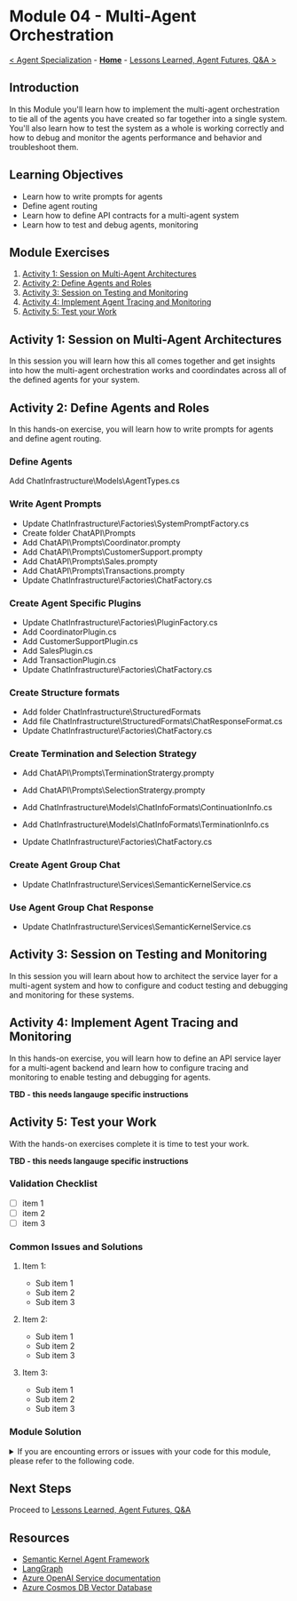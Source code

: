 # Module 04 - Multi-Agent Orchestration

[< Agent Specialization](./Module-03.md) - **[Home](Home.md)** - [Lessons Learned, Agent Futures, Q&A >](./Module-05.md)

## Introduction

In this Module you'll learn how to implement the multi-agent orchestration to tie all of the agents you have created so far together into a single system. You'll also learn how to test the system as a whole is working correctly and how to debug and monitor the agents performance and behavior and troubleshoot them.

## Learning Objectives

- Learn how to write prompts for agents
- Define agent routing
- Learn how to define API contracts for a multi-agent system
- Learn how to test and debug agents, monitoring

## Module Exercises

1. [Activity 1: Session on Multi-Agent Architectures](#activity-1-session-on-multi-agent-architectures)
1. [Activity 2: Define Agents and Roles](#activity-2-define-agents-and-roles)
1. [Activity 3: Session on Testing and Monitoring](#activity-3-session-on-testing-and-monitoring)
1. [Activity 4: Implement Agent Tracing and Monitoring](#activity-4-implement-agent-tracing-and-monitoring)
1. [Activity 5: Test your Work](#activity-5-test-your-work)

## Activity 1: Session on Multi-Agent Architectures

In this session you will learn how this all comes together and get insights into how the multi-agent orchestration works and coordindates across all of the defined agents for your system.

## Activity 2: Define Agents and Roles

In this hands-on exercise, you will learn how to write prompts for agents and define agent routing.

### Define Agents
Add ChatInfrastructure\Models\AgentTypes.cs

### Write Agent Prompts
- Update ChatInfrastructure\Factories\SystemPromptFactory.cs
- Create folder ChatAPI\Prompts
- Add ChatAPI\Prompts\Coordinator.prompty
- Add ChatAPI\Prompts\CustomerSupport.prompty
- Add ChatAPI\Prompts\Sales.prompty
- Add ChatAPI\Prompts\Transactions.prompty
- Update ChatInfrastructure\Factories\ChatFactory.cs

### Create Agent Specific Plugins
- Update ChatInfrastructure\Factories\PluginFactory.cs
- Add CoordinatorPlugin.cs
- Add CustomerSupportPlugin.cs
- Add SalesPlugin.cs
- Add TransactionPlugin.cs
- Update ChatInfrastructure\Factories\ChatFactory.cs

### Create Structure formats
- Add folder ChatInfrastructure\StructuredFormats
- Add file ChatInfrastructure\StructuredFormats\ChatResponseFormat.cs
- Update ChatInfrastructure\Factories\ChatFactory.cs

### Create Termination and Selection Strategy
- Add ChatAPI\Prompts\TerminationStratergy.prompty
- Add ChatAPI\Prompts\SelectionStratergy.prompty

- Add ChatInfrastructure\Models\ChatInfoFormats\ContinuationInfo.cs
- Add ChatInfrastructure\Models\ChatInfoFormats\TerminationInfo.cs
- Update ChatInfrastructure\Factories\ChatFactory.cs

### Create Agent Group Chat
- Update ChatInfrastructure\Services\SemanticKernelService.cs

### Use Agent Group Chat Response
- Update ChatInfrastructure\Services\SemanticKernelService.cs

## Activity 3: Session on Testing and Monitoring

In this session you will learn about how to architect the service layer for a multi-agent system and how to configure and coduct testing and debugging and monitoring for these systems.

## Activity 4: Implement Agent Tracing and Monitoring

In this hands-on exercise, you will learn how to define an API service layer for a multi-agent backend and learn how to configure tracing and monitoring to enable testing and debugging for agents.

**TBD - this needs langauge specific instructions**

## Activity 5: Test your Work

With the hands-on exercises complete it is time to test your work.

**TBD - this needs langauge specific instructions**

### Validation Checklist

- [ ] item 1
- [ ] item 2
- [ ] item 3

### Common Issues and Solutions

1. Item 1:

   - Sub item 1
   - Sub item 2
   - Sub item 3

1. Item 2:

   - Sub item 1
   - Sub item 2
   - Sub item 3

3. Item 3:

   - Sub item 1
   - Sub item 2
   - Sub item 3

### Module Solution

<details>
  <summary>If you are encounting errors or issues with your code for this module, please refer to the following code.</summary>

<br>

Explanation for code and where it goes. Multiple sections of these if necessary.
```python
# Your code goes here

```
</details>

## Next Steps

Proceed to [Lessons Learned, Agent Futures, Q&A](./Module-04.md)

## Resources

- [Semantic Kernel Agent Framework](https://learn.microsoft.com/semantic-kernel/frameworks/agent)
- [LangGraph](https://langchain-ai.github.io/langgraph/concepts/)
- [Azure OpenAI Service documentation](https://learn.microsoft.com/azure/cognitive-services/openai/)
- [Azure Cosmos DB Vector Database](https://learn.microsoft.com/azure/cosmos-db/vector-database)

